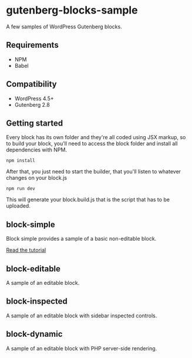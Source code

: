 # gutenberg-blocks-sample

A few samples of WordPress Gutenberg blocks.

## Requirements

* NPM
* Babel

## Compatibility

* WordPress 4.5+
* Gutenberg 2.8

## Getting started

Every block has its own folder and they're all coded using JSX markup, so to build your block, you'll need to access the block folder and install all dependencies with NPM.

``
npm install
``

After that, you just need to start the builder, that you'll listen to whatever changes on your block.js

``
npm run dev
``

This will generate your block.build.js that is the script that has to be uploaded.

## block-simple

Block simple provides a sample of a basic non-editable block.

[Read the tutorial](https://medium.com/@eudestwt/how-to-make-a-simple-wordpress-gutenberg-block-cac7e3d68dea)

## block-editable

A sample of an editable block.

## block-inspected

A sample of an editable block with sidebar inspected controls.

## block-dynamic

A sample of an editable block with PHP server-side rendering.